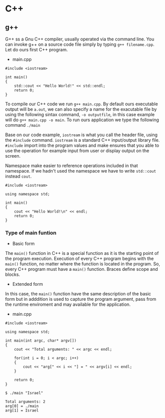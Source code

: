 # C++

## g++

G++ ss a Gnu C++ compiler, usually operated via the command line. You can invoke g++ on a source code file simply by typing `g++ filename.cpp`. Let do ours first C++ program.

* main.cpp

```
#include <iostream>

int main()
{
    std::cout << "Hello World!" << std::endl;
    return 0;
}
```

To compile our C++ code we run `g++ main.cpp`. By default ours executable output will be `a.out`, we can also specify a name for the exacutable file by using the following sintax command, `-o outputfile`, in this case example will do `g++ main.cpp -o main`. To run ours application we type the following command `./main`

Base on our code example, `iostream` is what you call the header file, using the `#include` command. `iostream` is a standard C++ input/output library file. `#include` import into the program values and make ensures that you able to use the operation for example input from user or display output on the screen. 

Namespace make easier to reference operations included in that namespace. If we hadn't used the namespace we have to write `std::cout` instead `cout`.

```
#include <iostream>

using namespace std;

int main() 
{
    cout << "Hello World!\n" << endl;
    return 0;
}
```

### Type of main funtion

* Basic form

The `main()` function in C++ is a special function as it is the starting point of the program execution. Execution of every C++ program begins with the `main()` function, no matter where the function is located in the program. So, every C++ program must have a `main()` function. Braces define scope and blocks.

* Extended form

In this case, the `main()` function have the same description of the basic form but in adddition is used to capture the program argument, pass from the runtime enviroment and may available for the application.

* main.cpp 

```
#include <iostream>

using namespace std;

int main(int argc, char* argv[]) 
{
    cout << "Total arguments: " << argc << endl;

    for(int i = 0; i < argc; i++)
    {
        cout << "arg[" << i << "] = " << argv[i] << endl;
    }

    return 0;
}
```

```
$ ./main "Israel"

Total arguments: 2
arg[0] = ./main
arg[1] = Israel
```